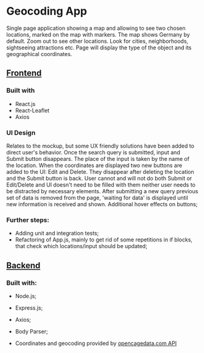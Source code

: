 # Geocoding App 

Single page application showing a map and allowing to see two chosen locations, marked on the map with markers. The map shows Germany by default. Zoom out to see other locations. Look for cities, neighborhoods, sightseeing attractions etc. Page will display the type of the object and its geographical coordinates. 

## [Frontend](https://github.com/RadekKosiada/geo-app-frontend)

### Built with
* React.js
* React-Leaflet
* Axios

### UI Design 
Relates to the mockup, but some UX friendly solutions have been added to direct user's behavior.
Once the search query is submitted, input and Submit button disappears. The place of the input is taken by the name of the location. 
When the coordinates are displayed two new buttons are added to the UI: Edit and Delete. They disappear after deleting the location and the Submit button is back.
User cannot and will not do both Submit or Edit/Delete and UI doesn't need to be filled with them neither user needs to be distracted by necessary elements. 
After submitting a new query previous set of data is removed from the page, 'waiting for data' is displayed until new information is received and shown. 
Additional hover effects on buttons; 

### Further steps:
* Adding unit and integration tests;
* Refactoring of App.js, mainly to get rid of some repetitions in if blocks, that check which locations/input should be updated;
 

## [Backend](https://github.com/RadekKosiada/geo-app-backend)

### Built with:
* Node.js;
* Express.js;
* Axios;
* Body Parser;

* Coordinates and geocoding provided by [opencagedata.com API](opencagedata.com) 
